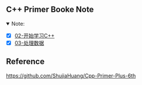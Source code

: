 ## C++ Primer Booke Note
<details open>
<summary>Note:</summary>

- [x] [02-开始学习C++](02)
- [x] [03-处理数据](03)
</details>

## Reference
https://github.com/ShujiaHuang/Cpp-Primer-Plus-6th